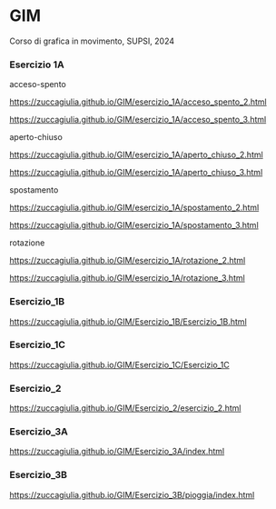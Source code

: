 # GIM
Corso di grafica in movimento, SUPSI, 2024

### Esercizio 1A

acceso-spento

https://zuccagiulia.github.io/GIM/esercizio_1A/acceso_spento_2.html

https://zuccagiulia.github.io/GIM/esercizio_1A/acceso_spento_3.html

aperto-chiuso

https://zuccagiulia.github.io/GIM/esercizio_1A/aperto_chiuso_2.html

https://zuccagiulia.github.io/GIM/esercizio_1A/aperto_chiuso_3.html

spostamento

https://zuccagiulia.github.io/GIM/esercizio_1A/spostamento_2.html

https://zuccagiulia.github.io/GIM/esercizio_1A/spostamento_3.html

rotazione

https://zuccagiulia.github.io/GIM/esercizio_1A/rotazione_2.html

https://zuccagiulia.github.io/GIM/esercizio_1A/rotazione_3.html

### Esercizio_1B

 https://zuccagiulia.github.io/GIM/Esercizio_1B/Esercizio_1B.html

### Esercizio_1C

https://zuccagiulia.github.io/GIM/Esercizio_1C/Esercizio_1C

### Esercizio_2

https://zuccagiulia.github.io/GIM/Esercizio_2/esercizio_2.html

### Esercizio_3A

https://zuccagiulia.github.io/GIM/Esercizio_3A/index.html

### Esercizio_3B

https://zuccagiulia.github.io/GIM/Esercizio_3B/pioggia/index.html
